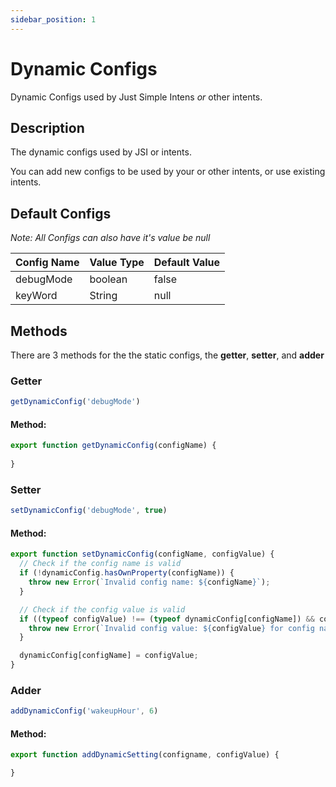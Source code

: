 ```yaml
---
sidebar_position: 1
---
```


# Dynamic Configs

Dynamic Configs used by Just Simple Intens *or* other intents.

## Description

The dynamic configs used by JSI or intents.

You can add new configs to be used by your or other intents, or use existing intents.

## Default Configs

*Note: All Configs can also have it's value be null*

| Config Name | Value Type | Default Value |
|:------------|:-----------|:--------------|
| debugMode   | boolean    | false         |
| keyWord     | String     | null          |

## Methods

There are 3 methods for the the static configs, the **getter**, **setter**, and **adder**

### Getter

```js
getDynamicConfig('debugMode')
```

#### Method:

```js
export function getDynamicConfig(configName) {
  
}
```

### Setter

```js
setDynamicConfig('debugMode', true)
```


#### Method:

```js
export function setDynamicConfig(configName, configValue) {
  // Check if the config name is valid
  if (!dynamicConfig.hasOwnProperty(configName)) {
    throw new Error(`Invalid config name: ${configName}`);
  }

  // Check if the config value is valid
  if ((typeof configValue) !== (typeof dynamicConfig[configName]) && configValue !== null) {
    throw new Error(`Invalid config value: ${configValue} for config name: ${configName}`);
  }

  dynamicConfig[configName] = configValue;
}
```

### Adder

```js
addDynamicConfig('wakeupHour', 6)
```

#### Method:

```js
export function addDynamicSetting(configname, configValue) {

}
```
